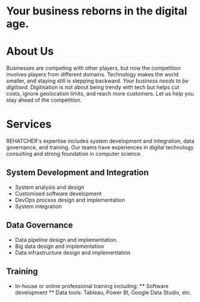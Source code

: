 # Your business reborns in the digital age.

# About Us
Businesses are competing with other players, but now the competition involves players from different domains. Technology makes the world smaller, and staying still is stepping backward. *Your business needs to be digitised*. Digitisation is not about being trendy with tech but helps cut costs, ignore geolocation limits, and reach more customers.
Let us help you stay ahead of the competition.

# Services
REHATCHER's expertise includes system development and integration, data governance, and training. Our teams have experiences in digital technology consulting and strong foundation in computer science.

## System Development and Integration
* System analysis and design
* Customised software development
* DevOps process design and implementation
* System integration 

## Data Governance
* Data pipeline design and implementation.
* Big data design and implementation
* Data infrastructure design and implementation

## Training
* In-house or online professional training including:
** Software development
** Data tools: Tableau, Power BI, Google Data Studio, etc.


